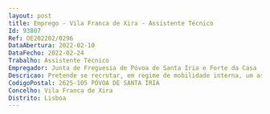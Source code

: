 ```yaml
--- 
layout: post
title: Emprego - Vila Franca de Xira - Assistente Técnico
Id: 93807
Ref: OE202202/0296
DataAbertura: 2022-02-10
DataFecho: 2022-02-24
Trabalho: Assistente Técnico
Empregador: Junta de Freguesia de Póvoa de Santa Iria e Forte da Casa
Descricao: Pretende se recrutar, em regime de mobilidade interna, um assistente técnico para exercer funções na divisão de licenciamentos da Junta de Freguesia.
CodigoPostal: 2625-105 PÓVOA DE SANTA IRIA
Concelho: Vila Franca de Xira
Distrito: Lisboa
--- 
```


